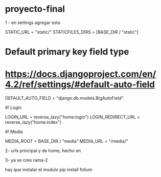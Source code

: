 # proyecto-final

1 - en settings  agregar esto  


STATIC_URL = "static/"
STATICFILES_DIRS = [BASE_DIR / "static"]

# Default primary key field type
# https://docs.djangoproject.com/en/4.2/ref/settings/#default-auto-field

DEFAULT_AUTO_FIELD = "django.db.models.BigAutoField"

#! Login


LOGIN_URL = reverse_lazy("home:login")
LOGIN_REDIRECT_URL = reverse_lazy("home:index")


#! Media

MEDIA_ROOT = BASE_DIR / "media"
MEDIA_URL = "/media/"



2- urls principal y de home, hecho en 


3- ya se creo rama-2


hay que instalar el modulo pip install folium